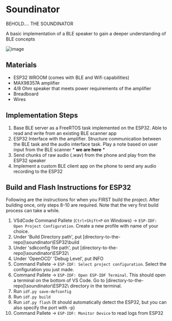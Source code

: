 # Soundinator

BEHOLD.... THE SOUNDINATOR

A basic implementation of a BLE speaker to gain a deeper understanding of BLE concepts

![image](https://github.com/user-attachments/assets/b3a942c7-d6fa-4635-9fce-437d58e84522)

## Materials
- ESP32 WROOM (comes with BLE and Wifi capabilities)
- MAX98357A amplifier
- 4/8 Ohm speaker that meets power requirements of the amplifier
- Breadboard
- Wires

## Implementation Steps
1. Base BLE server as a FreeRTOS task implemented on the ESP32. Able to read and write from an existing BLE scanner app
2. ESP32 Interface with the amplifier. Structure communication between the BLE task and the audio interface task. Play a note based on user input from the BLE scanner * **we are here** *
3. Send chunks of raw audio (.wav) from the phone and play from the ESP32 speaker
4. Implement a custom BLE client app on the phone to send any audio recording to the ESP32

## Build and Flash Instructions for ESP32
Following are the instructions for when you FIRST build the project. After building once, only steps 8-10 are required. Note that the very first build process can take a while. 

1. VSdCode Command Pallete (`Ctrl+Shift+P` on Windows) -> `ESP-IDF: Open Project Configuration`. Create a new profile with name of your choice.
2. Under 'Build Directory path', put [directory-to-the-repo]\soundinator\ESP32\build
3. Under 'sdkconfig file path', put [directory-to-the-repo]\soundinator\ESP32\
4. Under 'OpenOCD' 'Debug Level', put INFO
5. Command Pallete -> `ESP-IDF: Select project configuration`. Select the configuration you just made.
6. Command Pallete -> `ESP-IDF: Open ESP-IDF Terminal`. This should open a terminal on the bottom of VS Code. Go to [directory-to-the-repo]\soundinator\ESP32\ directory in the terminal.
7. Run `idf.py save-defconfig`
8. Run `idf.py build`
9. Run `idf.py flash` (It should automatically detect the ESP32, but you can also specify the port with -p)
10. Command Pallete -> `ESP-IDF: Monitor Device` to read logs from ESP32


<!-- | Supported Targets | ESP32 | ESP32-C2 | ESP32-C3 | ESP32-C6 | ESP32-H2 | ESP32-P4 | ESP32-S2 | ESP32-S3 | Linux |
| ----------------- | ----- | -------- | -------- | -------- | -------- | -------- | -------- | -------- | ----- |

# Hello World Example

Starts a FreeRTOS task to print "Hello World".

(See the README.md file in the upper level 'examples' directory for more information about examples.)

## How to use example

Follow detailed instructions provided specifically for this example.

Select the instructions depending on Espressif chip installed on your development board:

- [ESP32 Getting Started Guide](https://docs.espressif.com/projects/esp-idf/en/stable/get-started/index.html)
- [ESP32-S2 Getting Started Guide](https://docs.espressif.com/projects/esp-idf/en/latest/esp32s2/get-started/index.html)


## Example folder contents

The project **hello_world** contains one source file in C language [hello_world_main.c](main/hello_world_main.c). The file is located in folder [main](main).

ESP-IDF projects are built using CMake. The project build configuration is contained in `CMakeLists.txt` files that provide set of directives and instructions describing the project's source files and targets (executable, library, or both).

Below is short explanation of remaining files in the project folder.

```
├── CMakeLists.txt
├── pytest_hello_world.py      Python script used for automated testing
├── main
│   ├── CMakeLists.txt
│   └── hello_world_main.c
└── README.md                  This is the file you are currently reading
```

For more information on structure and contents of ESP-IDF projects, please refer to Section [Build System](https://docs.espressif.com/projects/esp-idf/en/latest/esp32/api-guides/build-system.html) of the ESP-IDF Programming Guide.

## Troubleshooting

* Program upload failure

    * Hardware connection is not correct: run `idf.py -p PORT monitor`, and reboot your board to see if there are any output logs.
    * The baud rate for downloading is too high: lower your baud rate in the `menuconfig` menu, and try again.

## Technical support and feedback

Please use the following feedback channels:

* For technical queries, go to the [esp32.com](https://esp32.com/) forum
* For a feature request or bug report, create a [GitHub issue](https://github.com/espressif/esp-idf/issues)

We will get back to you as soon as possible. -->
